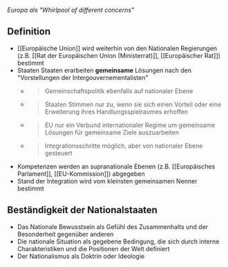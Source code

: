 _Europa als "Whirlpool of different concerns"_

Definition
---
- [[Europäische Union]] wird weiterhin von den Nationalen Regierungen (z.B. [[Rat der Europäischen Union (Ministerrat)]], [[Europäischer Rat]]) bestimmt
- Staaten Staaten erarbeiten **gemeinsame** Lösungen nach den "Vorstellungen der Intergouvernementalisten"
	- > Gemeinschaftspolitik ebenfalls auf nationaler Ebene
	- > Staaten Stimmen nur zu, wenn sie sich einen Vorteil oder eine Erweiterung ihres Handlungsspielraumes erhoffen
	- > EU nur ein Verbund internationaler Regime um gemeinsame Lösungen für gemeinsame Ziele auszuarbeiten
	- > Integrationsschritte möglich, aber von nationaler Ebene gesteuert 
- Kompetenzen werden an supranationale Ebenen (z.B. [[Europäisches Parlament]], [[EU-Kommission]]) abgegeben
- Stand der Integration wird vom kleinsten gemeinsamen Nenner bestimmt


Beständigkeit der Nationalstaaten
---
- Das Nationale Bewusstsein als Gefühl des Zusammenhalts und der Besonderheit gegenüber anderen
- Die nationale Situation als gegebene Bedingung, die sich durch interne Charakteristiken und die Positionen der Welt definiert 
- Der Nationalismus als Doktrin oder Ideologie





